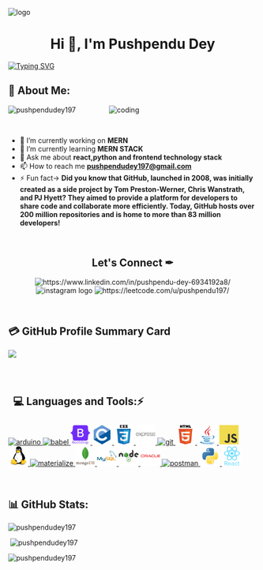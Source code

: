 ![logo](https://user-images.githubusercontent.com/10498744/210012254-234538ff-d198-48aa-8964-37e6fd45d227.gif )
<div>
  <h1 align="center">Hi 👋, I'm Pushpendu Dey</h1>
<a href="https://git.io/typing-svg"><img src="https://readme-typing-svg.demolab.com?font=Fira+Code&size=23&pause=1000&color=FF7400&vCenter=true&width=800&lines=I+am+Passionate+about+Frontend+Developer+;My+Passion+is+Coding+%F0%9F%92%BB" alt="Typing SVG" /></a>
</div>

###
<h2>💫 About Me:</h2>
<img style="padding-left:20;" align="right" alt="coding" width="300" src="https://mir-s3-cdn-cf.behance.net/project_modules/disp/84e5e731292373.564a4de2f269d.gif">

<p align="left"> <img src="https://komarev.com/ghpvc/?username=pushpendudey197&label=Profile%20views&color=0e75b6&style=flat" alt="pushpendudey197" /> </p>

<p align="left"> <a href="https://twitter.com/" target="blank"><img src="https://img.shields.io/twitter/follow/?logo=twitter&style=for-the-badge" alt="" /></a> </p>

- 🔭 I’m currently working on **MERN**
- 🌱 I’m currently learning **MERN STACK**
- 💬 Ask me about **react,python and frontend technology stack**
- 📫 How to reach me **pushpendudey197@gmail.com**
- ⚡ Fun fact-> **Did you know that GitHub, launched in 2008, was initially created as a side project by Tom Preston-Werner, Chris Wanstrath, and PJ Hyett? They aimed to provide a platform for developers to share code and collaborate more efficiently. Today, GitHub hosts over 200 million repositories and is home to more than 83 million developers!**




</br>
<div align="center">
<h2>Let's Connect ✒ </h2>

<p>
<img src="https://img.shields.io/static/v1?message=Linkedin&logo=linkedin&label=&color=blue&logoColor=white&labelColor=&style=for-the-badge" height="30" alt="https://www.linkedin.com/in/pushpendu-dey-6934192a8/" height="30"  />
<img src="https://img.shields.io/static/v1?message=Instagram&logo=instagram&label=&color=E4405F&logoColor=white&labelColor=&style=for-the-badge" height="30" alt="instagram logo"  />

<img href="https://www.leetcode.com/https://leetcode.com/u/pushpendu197/" target="blank" src="https://raw.githubusercontent.com/rahuldkjain/github-profile-readme-generator/master/src/images/icons/Social/leet-code.svg" alt="https://leetcode.com/u/pushpendu197/" height="30" />
</p>
</div>

</br>
<h2>💳 GitHub Profile Summary Card</h2>

![](http://github-profile-summary-cards.vercel.app/api/cards/profile-details?username=Pushpendu197&theme=zenburn)


</br>
<h2 align="left" style="padding:10px">💻 Languages and Tools:⚡</h2>
<p align="left"> <a href="https://www.arduino.cc/" target="_blank" rel="noreferrer"> <img src="https://cdn.worldvectorlogo.com/logos/arduino-1.svg" alt="arduino" width="40" height="40"/> </a> <a href="https://babeljs.io/" target="_blank" rel="noreferrer"> <img src="https://www.vectorlogo.zone/logos/babeljs/babeljs-icon.svg" alt="babel" width="40" height="40"/> </a> <a href="https://getbootstrap.com" target="_blank" rel="noreferrer"> <img src="https://raw.githubusercontent.com/devicons/devicon/master/icons/bootstrap/bootstrap-plain-wordmark.svg" alt="bootstrap" width="40" height="40"/> </a> <a href="https://www.cprogramming.com/" target="_blank" rel="noreferrer"> <img src="https://raw.githubusercontent.com/devicons/devicon/master/icons/c/c-original.svg" alt="c" width="40" height="40"/> </a> <a href="https://www.w3schools.com/css/" target="_blank" rel="noreferrer"> <img src="https://raw.githubusercontent.com/devicons/devicon/master/icons/css3/css3-original-wordmark.svg" alt="css3" width="40" height="40"/> </a> <a href="https://expressjs.com" target="_blank" rel="noreferrer"> <img src="https://raw.githubusercontent.com/devicons/devicon/master/icons/express/express-original-wordmark.svg" alt="express" width="40" height="40"/> </a> <a href="https://git-scm.com/" target="_blank" rel="noreferrer"> <img src="https://www.vectorlogo.zone/logos/git-scm/git-scm-icon.svg" alt="git" width="40" height="40"/> </a> <a href="https://www.w3.org/html/" target="_blank" rel="noreferrer"> <img src="https://raw.githubusercontent.com/devicons/devicon/master/icons/html5/html5-original-wordmark.svg" alt="html5" width="40" height="40"/> </a> <a href="https://www.java.com" target="_blank" rel="noreferrer"> <img src="https://raw.githubusercontent.com/devicons/devicon/master/icons/java/java-original.svg" alt="java" width="40" height="40"/> </a> <a href="https://developer.mozilla.org/en-US/docs/Web/JavaScript" target="_blank" rel="noreferrer"> <img src="https://raw.githubusercontent.com/devicons/devicon/master/icons/javascript/javascript-original.svg" alt="javascript" width="40" height="40"/> </a> <a href="https://www.linux.org/" target="_blank" rel="noreferrer"> <img src="https://raw.githubusercontent.com/devicons/devicon/master/icons/linux/linux-original.svg" alt="linux" width="40" height="40"/> </a> <a href="https://materializecss.com/" target="_blank" rel="noreferrer"> <img src="https://raw.githubusercontent.com/prplx/svg-logos/5585531d45d294869c4eaab4d7cf2e9c167710a9/svg/materialize.svg" alt="materialize" width="40" height="40"/> </a> <a href="https://www.mongodb.com/" target="_blank" rel="noreferrer"> <img src="https://raw.githubusercontent.com/devicons/devicon/master/icons/mongodb/mongodb-original-wordmark.svg" alt="mongodb" width="40" height="40"/> </a> <a href="https://www.mysql.com/" target="_blank" rel="noreferrer"> <img src="https://raw.githubusercontent.com/devicons/devicon/master/icons/mysql/mysql-original-wordmark.svg" alt="mysql" width="40" height="40"/> </a> <a href="https://nodejs.org" target="_blank" rel="noreferrer"> <img src="https://raw.githubusercontent.com/devicons/devicon/master/icons/nodejs/nodejs-original-wordmark.svg" alt="nodejs" width="40" height="40"/> </a> <a href="https://www.oracle.com/" target="_blank" rel="noreferrer"> <img src="https://raw.githubusercontent.com/devicons/devicon/master/icons/oracle/oracle-original.svg" alt="oracle" width="40" height="40"/> </a> <a href="https://postman.com" target="_blank" rel="noreferrer"> <img src="https://www.vectorlogo.zone/logos/getpostman/getpostman-icon.svg" alt="postman" width="40" height="40"/> </a> <a href="https://www.python.org" target="_blank" rel="noreferrer"> <img src="https://raw.githubusercontent.com/devicons/devicon/master/icons/python/python-original.svg" alt="python" width="40" height="40"/> </a> <a href="https://reactjs.org/" target="_blank" rel="noreferrer"> <img src="https://raw.githubusercontent.com/devicons/devicon/master/icons/react/react-original-wordmark.svg" alt="react" width="40" height="40"/> </a> </p>

</br>
<div align="left">
  <h2>📊 GitHub Stats:</h2>
 <p><img src="https://github-readme-stats.vercel.app/api/top-langs?username=pushpendudey197&show_icons=true&locale=en&layout=compact" alt="pushpendudey197" /></p>
<p>&nbsp;<img src="https://github-readme-stats.vercel.app/api?username=pushpendudey197&show_icons=true&locale=en" alt="pushpendudey197" /></p>
<p><img src="https://github-readme-streak-stats.herokuapp.com/?user=pushpendudey197&" alt="pushpendudey197" /></p>
</div>






